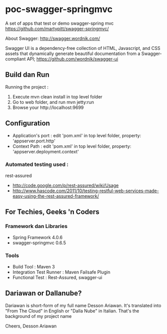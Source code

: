 poc-swagger-springmvc
======================

A set of apps that test or demo swagger-spring mvc https://github.com/martypitt/swagger-springmvc/

About Swagger: http://swagger.wordnik.com/

Swagger UI is a dependency-free collection of HTML, Javascript, and CSS assets that dynamically generate beautiful documentation from a Swagger-compliant API; https://github.com/wordnik/swagger-ui

## Build dan Run ##

Running the project : 

1. Execute mvn clean install in top level folder
2. Go to web folder, and run mvn jetty:run
3. Browse your http://localhost:9699

## Configuration ##

* Application's port : edit 'pom.xml' in top level folder, property: 'appserver.port.http'
* Context Path : edit 'pom.xml' in top level folder, property: 'appserver.deployment.context'

### Automated testing used :  ###

rest-assured
* http://code.google.com/p/rest-assured/wiki/Usage 
* http://www.hascode.com/2011/10/testing-restful-web-services-made-easy-using-the-rest-assured-framework/ 


## For Techies, Geeks 'n Coders ##

### Framework dan Libraries ###

* Spring Framework 4.0.6
* swagger-springmvc 0.6.5

### Tools ###

* Build Tool : Maven 3
* Integration Test Runner : Maven Failsafe Plugin
* Functional Test : Rest-Assured, swagger-ui


## Dariawan or Dallanube? ##
Dariawan is short-form of my full name Desson Ariawan. It's translated into "From The Cloud" in English or "Dalla Nube" in Italian. That's the background of my project name

Cheers,
Desson Ariawan
